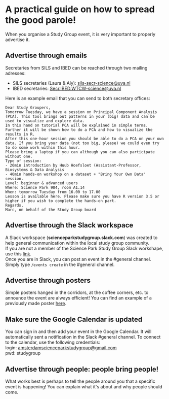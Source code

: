 # A practical guide on how to spread the good parole!
When you organise a Study Group event, it is very important to properly advertise it.

## Advertise through emails  
Secretaries from SILS and IBED can be reached through two mailing adresses:
- SILS secretaries (Laura & Aly): sils-secr-science@uva.nl
- IBED secretaries: Secr.IBED.WTCW-science@uva.nl

Here is an example email that you can send to both secretary offices:      
```
Dear Study Groupers,
Tomorrow Tuesday, we have a session on Principal Component Analysis (PCA). This tool brings out patterns in your (big) data and can be used to visualize and explore data.     
In this hand on tutorial PCA will be explained in simple terms. Further it will be shown how to do a PCA and how to visualize the results in R.  
After this one-hour session you should be able to do a PCA on your own data. If you bring your data (not too big, please) we could even try to do some work within this hour.    
Please bring a laptop if you can although you can also participate without one.  
Type of session:  
- 20min introduction by Huub Hoefsloet (Assistant-Professor, Biosystems & Data Analysis
- 40min hands-on workshop on a dataset + "Bring Your Own Data" session.  
Level: beginner & advanced users  
Where: Science Park 904, room A1.14  
When: tomorrow Tuesday from 16.00 to 17.00    
Lesson is available here. Please make sure you have R version 3.5 or higher if you wish to complete the hands-on part.  
Regards,  
Marc, on behalf of the Study Group board
```

## Advertise through the Slack workspace
A Slack workspace (__scienceparkstudygroup.slack.com__) was created to help general communication within the local study group community.  
If you are not a member of the Science Park Study Group Slack workshape, use this [link](https://scienceparkstudygroup.slack.com/join/signup "Join the Slack workspace").  
Once you are in Slack, you can post an event in the #general channel. Simply type `/events create` in the #general channel. 

## Advertise through posters
Simple posters hanged in the corridors, at the coffee corners, etc. to announce the event are always efficient! You can find an example of a previously made poster [here](../blob/master/posters/2018/2018-oct-dec-events.pdf).

## Make sure the Google Calendar is updated
You can sign in and then add your event in the Google Calendar. It will automatically sent a notification in the Slack #general channel.
To connect to the calendar, use the following credentials:  
login: amsterdamscienceparkstudygroup@gmail.com    
pwd: studygroup

## Advertise through people: people bring people!
What works best is perhaps to tell the people around you that a specific event is happening! You can explain what it's about and why people should come.  

